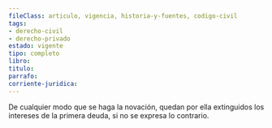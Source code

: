 ```yaml
---
fileClass: articulo, vigencia, historia-y-fuentes, codigo-civil
tags:
- derecho-civil
- derecho-privado
estado: vigente
tipo: completo
libro:
titulo:
parrafo:
corriente-juridica:
---
```

De cualquier modo que se haga la novación, quedan por ella extinguidos los intereses de la primera deuda, si no se expresa lo contrario.